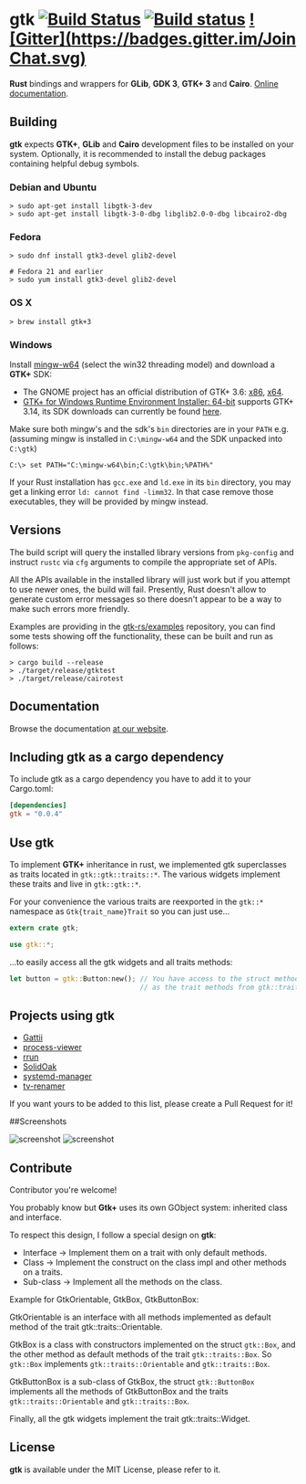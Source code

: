 # gtk [![Build Status](https://travis-ci.org/gtk-rs/gtk.png?branch=master)](https://travis-ci.org/gtk-rs/gtk) [![Build status](https://ci.appveyor.com/api/projects/status/5mot32ipr12iocw0?svg=true)](https://ci.appveyor.com/project/GuillaumeGomez/gtk) [![Gitter](https://badges.gitter.im/Join Chat.svg)](https://gitter.im/gtk-rs/gtk)

__Rust__ bindings and wrappers for __GLib__, __GDK 3__, __GTK+ 3__  and __Cairo__.
[Online documentation](http://gtk-rs.org/docs/gtk/).

## Building

__gtk__ expects __GTK+__, __GLib__ and __Cairo__ development files to be installed on your system. Optionally, it is recommended to install the debug packages containing helpful debug symbols.

### Debian and Ubuntu

```Shell
> sudo apt-get install libgtk-3-dev
> sudo apt-get install libgtk-3-0-dbg libglib2.0-0-dbg libcairo2-dbg
```

### Fedora

```Shell
> sudo dnf install gtk3-devel glib2-devel

# Fedora 21 and earlier
> sudo yum install gtk3-devel glib2-devel
```

### OS X

```Shell
> brew install gtk+3
```

### Windows

Install [mingw-w64](http://mingw-w64.yaxm.org/) (select the win32 threading model) and download a __GTK+__ SDK:
 * The GNOME project has an official distribution of GTK+ 3.6: [x86](http://www.gtk.org/download/win32.php), [x64](http://www.gtk.org/download/win64.php).
 * [GTK+ for Windows Runtime Environment Installer: 64-bit](https://github.com/tschoonj/GTK-for-Windows-Runtime-Environment-Installer) supports GTK+ 3.14, its SDK downloads can currently be found [here](http://lvserver.ugent.be/gtk-win64/sdk/).

Make sure both mingw's and the sdk's `bin` directories are in your `PATH` e.g. (assuming mingw is installed in `C:\mingw-w64` and the SDK unpacked into `C:\gtk`)
```
C:\> set PATH="C:\mingw-w64\bin;C:\gtk\bin;%PATH%"
```
If your Rust installation has `gcc.exe` and `ld.exe` in its `bin` directory, you may
get a linking error `ld: cannot find -limm32`. In that case remove those executables,
they will be provided by mingw instead.

## Versions

The build script will query the installed library versions from `pkg-config`
and instruct `rustc` via `cfg` arguments to compile the appropriate set of APIs.

All the APIs available in the installed library will just work but if you
attempt to use newer ones, the build will fail. Presently, Rust doesn't allow
to generate custom error messages so there doesn't appear to be a way to make
such errors more friendly.

Examples are providing in the [gtk-rs/examples](https://github.com/gtk-rs/examples) repository, you can find some tests showing off the functionality, these can be built and run as follows:

```Shell
> cargo build --release
> ./target/release/gtktest
> ./target/release/cairotest
```

## Documentation

Browse the documentation [at our website](http://gtk-rs.org/docs/gtk/).

## Including gtk as a cargo dependency

To include gtk as a cargo dependency you have to add it to your Cargo.toml:
```Toml
[dependencies]
gtk = "0.0.4"
```

## Use __gtk__

To implement __GTK+__ inheritance in rust, we implemented gtk superclasses as traits located in `gtk::gtk::traits::*`. The various widgets implement these traits and live in `gtk::gtk::*`.

For your convenience the various traits are reexported in the `gtk::*` namespace as `Gtk{trait_name}Trait` so you can just use...

```Rust
extern crate gtk;

use gtk::*;
```

...to easily access all the gtk widgets and all traits methods:

```Rust
let button = gtk::Button:new(); // You have access to the struct methods of gtk::Button aswell
                                // as the trait methods from gtk::traits::Button as GtkButtonTrait.
```

## Projects using gtk
* [Gattii](https://gitlab.com/susurrus/gattii)
* [process-viewer](https://github.com/GuillaumeGomez/process-viewer)
* [rrun](https://github.com/buster/rrun)
* [SolidOak](https://github.com/oakes/SolidOak)
* [systemd-manager](https://github.com/mmstick/systemd-manager)
* [tv-renamer](https://github.com/mmstick/tv-renamer)

If you want yours to be added to this list, please create a Pull Request for it!

##Screenshots

![screenshot](http://guillaume-gomez.fr/image/gtk.png)
![screenshot](http://guillaume-gomez.fr/image/gtk2.png)

## Contribute

Contributor you're welcome!

You probably know but __Gtk+__ uses its own GObject system: inherited class and interface.

To respect this design, I follow a special design on __gtk__:

* Interface -> Implement them on a trait with only default methods.
* Class -> Implement the construct on the class impl and other methods on a traits.
* Sub-class -> Implement all the methods on the class.

Example for GtkOrientable, GtkBox, GtkButtonBox:

GtkOrientable is an interface with all methods implemented as default method of the trait gtk::traits::Orientable.

GtkBox is a class with constructors implemented on the struct `gtk::Box`, and the other method as default methods of the trait `gtk::traits::Box`. So `gtk::Box` implements `gtk::traits::Orientable` and `gtk::traits::Box`.

GtkButtonBox is a sub-class of GtkBox, the struct `gtk::ButtonBox` implements all the methods of GtkButtonBox and the traits `gtk::traits::Orientable` and `gtk::traits::Box`.

Finally, all the gtk widgets implement the trait gtk::traits::Widget.

## License

__gtk__ is available under the MIT License, please refer to it.
